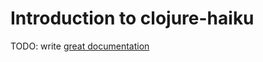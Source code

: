 # Introduction to clojure-haiku

TODO: write [great documentation](http://jacobian.org/writing/what-to-write/)
